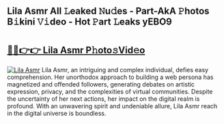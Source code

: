 ## Lila Asmr All 𝙻eaked 𝙽u𝚍es - Part-AkA 𝙿hotos B𝚒kini 𝚅𝚒deo - Hot 𝙿art 𝙻eaks yEBO9

# <h2><a href="http://ld6ppx.urlbe.top/?page=Lila+Asmr">🔗🔗👉👉 Lila Asmr P𝚑oto𝚜Vid𝚎o</a></h2>

[![Lila Asmr](https://i.imgur.com/eBuTRDB.gif)](http://ld6ppx.urlbe.top/?page=Lila+Asmr)
Lila Asmr, an intriguing and complex individual, defies easy comprehension. Her unorthodox approach to building a web persona has magnetized and offended followers, generating debates on artistic expression, privacy, and the complexities of virtual communities. Despite the uncertainty of her next actions, her impact on the digital realm is profound. With an unwavering spirit and undeniable allure, Lila Asmr reach in the digital universe is boundless.
